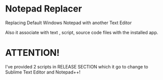 # Notepad Replacer

Replacing Default Windows Notepad with another Text Editor

Also it associate with text , script, source code files with the installed app.

# ATTENTION!
I've provided 2 scripts in RELEASE SECTION which it go to change to Sublime Text Editor and Notepad++!
